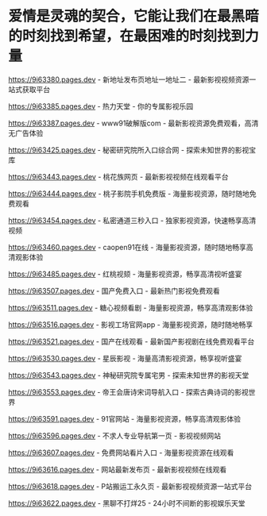 # 爱情是灵魂的契合，它能让我们在最黑暗的时刻找到希望，在最困难的时刻找到力量

https://9i63380.pages.dev - 新地址发布页地址一地址二 - 最新影视视频资源一站式获取平台

https://9i63385.pages.dev - 热力天堂 - 你的专属影视乐园

https://9i63387.pages.dev - www91破解版com - 最新影视资源免费观看，高清无广告体验

https://9i63425.pages.dev - 秘密研究院所入口综合网 - 探索未知世界的影视宝库

https://9i63443.pages.dev - 桃花族网页 - 最新影视视频在线观看平台

https://9i63444.pages.dev - 桃子影院手机免费版 - 海量影视资源，随时随地免费观看

https://9i63454.pages.dev - 私密通道三秒入口 - 独家影视资源，快速畅享高清视频

https://9i63460.pages.dev - caopen91在线 - 海量影视资源，随时随地畅享高清观影体验

https://9i63485.pages.dev - 红桃视颏 - 海量影视资源，畅享高清视听盛宴

https://9i63507.pages.dev - 国产免费入口 - 最新热门影视免费观看

https://9i63511.pages.dev - 糖心视频看剧 - 海量影视资源，畅享高清观影体验

https://9i63516.pages.dev - 影视工场官网app - 海量影视资源，随时随地畅享

https://9i63521.pages.dev - 国产在线观看 - 最新国产影视剧在线免费观看平台

https://9i63530.pages.dev - 星辰影视 - 海量高清影视资源，畅享视听盛宴

https://9i63543.pages.dev - 神秘研究院专属宅男 - 探索未知世界的影视天堂

https://9i63553.pages.dev - 帝王会唐诗宋词导航入口 - 探索古典诗词的影视世界

https://9i63591.pages.dev - 91官网站 - 海量影视资源，畅享高清观影体验

https://9i63596.pages.dev - 不求人专业导航第一页 - 影视视频网站

https://9i63607.pages.dev - 免费网站看片入口 - 海量影视资源在线观看

https://9i63616.pages.dev - 网站最新发布页 - 最新影视视频在线观看

https://9i63618.pages.dev - P站搬运工永久页 - 最新影视视频资源一站式平台

https://9i63622.pages.dev - 黑聊不打烊25 - 24小时不间断的影视娱乐天堂
